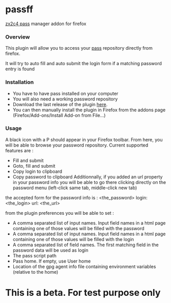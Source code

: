 passff
======

[zx2c4 pass](http://www.zx2c4.com/projects/password-store/) manager addon for firefox


### Overview
This plugin will allow you to access your [pass](http://www.zx2c4.com/projects/password-store/) repository directly from firefox.

It will try to auto fill and auto submit the login form if a matching password entry is found

### Installation
- You have to have pass installed on your computer
- You will also need a working password repository
- Download the last release of the plugin [here](https://github.com/jvenant/passff/releases).
- You can then manually install the plugin in Firefox from the addons page (Firefox/Add-ons/Install Add-on from File...)

### Usage
A black icon with a P should appear in your Firefox toolbar.
From here, you will be able to browse your password repository.
Current supported features are :
- Fill and submit
- Goto, fill and submit
- Copy login to clipboard
- Copy password to clipboard
Additionnally, if you added an url property in your password info you will be able to go there clicking directly on the password menu (left-click same tab, middle-click new tab)

the accepted form for the password info is :
<the_password>
login: <the_login>
url: <the_url>

from the plugin preferences you will be able to set :
- A comma separated list of input names. Input field names in a html page containing one of those values will be filled with the password
- A comma separated list of input names. Input field names in a html page containing one of those values will be filled with the login
- A comma separated list of field names. The first matching field in the password data will be used as login
- The pass script path
- Pass home. If empty, use User home
- Location of the gpg agent info file containing environment variables (relative to the home)


This is a beta. For test purpose only
=========
